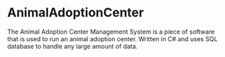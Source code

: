 # AnimalAdoptionCenter
The Animal Adoption Center Management System is a piece of software that is used to run an animal adoption center. Written in C# and uses SQL database to handle any large amount of data.
